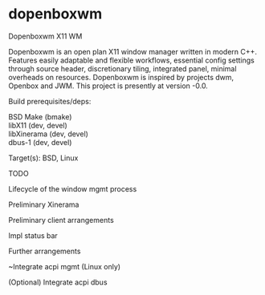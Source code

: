 # dopenboxwm
Dopenboxwm X11 WM

Dopenboxwm is an open plan X11 window manager written in modern C++. Features easily adaptable and flexible workflows, essential config settings through source header, discretionary tiling, integrated panel, minimal overheads on resources. Dopenboxwm is inspired by projects dwm, Openbox and JWM. This project is presently at version -0.0.

Build prerequisites/deps:

BSD Make (bmake)  
libX11 (dev, devel)  
libXinerama (dev, devel)  
dbus-1 (dev, devel)

Target(s): BSD, Linux

TODO

Lifecycle of the window mgmt process

Preliminary Xinerama

Preliminary client arrangements

Impl status bar

Further arrangements

~Integrate acpi mgmt (Linux only)

(Optional) Integrate acpi dbus
